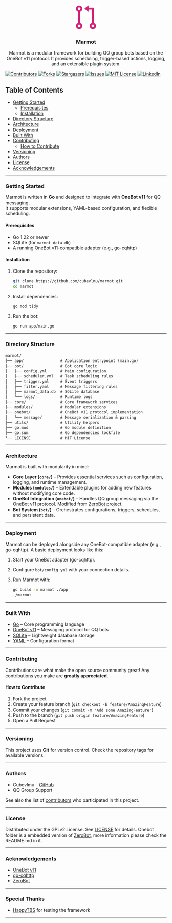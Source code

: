 <!-- PROJECT LOGO -->
<br />
<p align="center">
  <a href="https://github.com/cubevlmu/marmot/">
    <img src="images/logo.png" alt="Logo" width="80" height="80">
  </a>

<h3 align="center">Marmot</h3>
  <p align="center">
    Marmot is a modular framework for building QQ group bots based on the OneBot v11 protocol.  
    It provides scheduling, trigger-based actions, logging, and an extensible plugin system.  
    <br />
  </p>

<!-- PROJECT SHIELDS -->
[![Contributors][contributors-shield]][contributors-url]
[![Forks][forks-shield]][forks-url]
[![Stargazers][stars-shield]][stars-url]
[![Issues][issues-shield]][issues-url]
[![MIT License][license-shield]][license-url]
[![LinkedIn][linkedin-shield]][linkedin-url]

## Table of Contents
- [Getting Started](#getting-started)
  - [Prerequisites](#prerequisites)
  - [Installation](#installation)
- [Directory Structure](#directory-structure)
- [Architecture](#architecture)
- [Deployment](#deployment)
- [Built With](#built-with)
- [Contributing](#contributing)
  - [How to Contribute](#how-to-contribute)
- [Versioning](#versioning)
- [Authors](#authors)
- [License](#license)
- [Acknowledgements](#acknowledgements)

---

### Getting Started

Marmot is written in **Go** and designed to integrate with **OneBot v11** for QQ messaging.  
It supports modular extensions, YAML-based configuration, and flexible scheduling.

#### Prerequisites
- Go 1.22 or newer
- SQLite (for `marmot_data.db`)
- A running OneBot v11-compatible adapter (e.g., go-cqhttp)

#### Installation

1. Clone the repository:
   ```sh
   git clone https://github.com/cubevlmu/marmot.git
   cd marmot
   ```

2. Install dependencies:

   ```sh
   go mod tidy
   ```

3. Run the bot:

   ```sh
   go run app/main.go
   ```

---

### Directory Structure

```
marmot/
├── app/                # Application entrypoint (main.go)
├── bot/                # Bot core logic
│   ├── config.yml      # Main configuration
│   ├── scheduler.yml   # Task scheduling rules
│   ├── trigger.yml     # Event triggers
│   ├── filter.yaml     # Message filtering rules
│   ├── marmot_data.db  # SQLite database
│   └── logs/           # Runtime logs
├── core/               # Core framework services
├── modules/            # Modular extensions
├── onebot/             # OneBot v11 protocol implementation
│   └── message/        # Message serialization & parsing
├── utils/              # Utility helpers
├── go.mod              # Go module definition
├── go.sum              # Go dependencies lockfile
└── LICENSE             # MIT License
```

---

### Architecture

Marmot is built with modularity in mind:

* **Core Layer (`core/`)** – Provides essential services such as configuration, logging, and runtime management.
* **Modules (`modules/`)** – Extendable plugins for adding new features without modifying core code.
* **OneBot Integration (`onebot/`)** – Handles QQ group messaging via the OneBot v11 protocol. Modified from [ZeroBot](https://github.com/wdvxdr1123/ZeroBot) project.
* **Bot System (`bot/`)** – Orchestrates configurations, triggers, schedules, and persistent data.

---

### Deployment

Marmot can be deployed alongside any OneBot-compatible adapter (e.g., go-cqhttp).
A basic deployment looks like this:

1. Start your OneBot adapter (go-cqhttp).
2. Configure `bot/config.yml` with your connection details.
3. Run Marmot with:

   ```sh
   go build -o marmot ./app
   ./marmot
   ```

---

### Built With

* [Go](https://go.dev/) – Core programming language
* [OneBot v11](https://onebot.dev/) – Messaging protocol for QQ bots
* [SQLite](https://www.sqlite.org/) – Lightweight database storage
* [YAML](https://yaml.org/) – Configuration format

---

### Contributing

Contributions are what make the open source community great!
Any contributions you make are **greatly appreciated**.

#### How to Contribute

1. Fork the project
2. Create your feature branch (`git checkout -b feature/AmazingFeature`)
3. Commit your changes (`git commit -m 'Add some AmazingFeature'`)
4. Push to the branch (`git push origin feature/AmazingFeature`)
5. Open a Pull Request

---

### Versioning

This project uses **Git** for version control. Check the repository tags for available versions.

---

### Authors

* Cubevlmu – [GitHub](https://github.com/cubevlmu)
* QQ Group Support

See also the list of [contributors][contributors-url] who participated in this project.

---

### License

Distributed under the GPLv2 License. See [LICENSE](LICENSE) for details.
Onebot folder is a embedded version of [ZeroBot](https://github.com/wdvxdr1123/ZeroBot), more information please check the README.md in it.  

---

### Acknowledgements

* [OneBot v11](https://onebot.dev/)
* [go-cqhttp](https://github.com/Mrs4s/go-cqhttp)
* [ZeroBot](https://github.com/wdvxdr1123/ZeroBot)

---

### Special Thanks

* [HappyTBS](https://github.com/happytbs) for testing the framework

---

<!-- links -->

[your-project-path]: cubevlmu/marmot
[contributors-shield]: https://img.shields.io/github/contributors/cubevlmu/marmot.svg?style=flat-square
[contributors-url]: https://github.com/cubevlmu/marmot/graphs/contributors
[forks-shield]: https://img.shields.io/github/forks/cubevlmu/marmot.svg?style=flat-square
[forks-url]: https://github.com/cubevlmu/marmot/network/members
[stars-shield]: https://img.shields.io/github/stars/cubevlmu/marmot.svg?style=flat-square
[stars-url]: https://github.com/cubevlmu/marmot/stargazers
[issues-shield]: https://img.shields.io/github/issues/cubevlmu/marmot.svg?style=flat-square
[issues-url]: https://github.com/cubevlmu/marmot/issues
[license-shield]: https://img.shields.io/github/license/cubevlmu/marmot.svg?style=flat-square
[license-url]: https://github.com/cubevlmu/marmot/blob/master/LICENSE
[linkedin-shield]: https://img.shields.io/badge/-LinkedIn-black.svg?style=flat-square&logo=linkedin&colorB=555
[linkedin-url]: https://linkedin.com/in/your_linkedin_profile